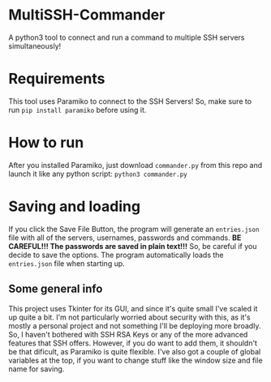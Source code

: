 # MultiSSH-Commander
A python3 tool to connect and run a command to multiple SSH servers simultaneously!

# Requirements
This tool uses Paramiko to connect to the SSH Servers! So, make sure to run `pip install paramiko` before using it.

# How to run
After you installed Paramiko, just download `commander.py` from this repo and launch it like any python script: `python3 commander.py`

# Saving and loading
If you click the Save File Button, the program will generate an `entries.json` file with all of the servers, usernames, passwords and commands. **BE CAREFUL!!! The passwords are saved in plain text!!!** So, be careful if you decide to save the options.
The program automatically loads the `entries.json` file when starting up.

## Some general info
This project uses Tkinter for its GUI, and since it's quite small I've scaled it up quite a bit. I'm not particularly worried about security with this, as it's mostly a personal project and not something I'll be deploying more broadly. So, I haven't bothered with SSH RSA Keys or any of the more advanced features that SSH offers. However, if you do want to add them, it shouldn't be that dificult, as Paramiko is quite flexible. I've also got a couple of global variables at the top, if you want to change stuff like the window size and file name for saving.

